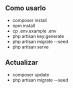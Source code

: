 <h2>Como usarlo</h2>

<ul>
    <li>composer install</li>
    <li>npm install</li>
    <li>cp .env.example .env</li>
    <li>php artisan key:generate</li>
    <li>php artisan migrate --seed</li>
    <li>php artisan serve</li>
</ul>

<h2>Actualizar</h2>
<ul>
    <li>composer update</li>
    <li>php artisan migrate --seed</li>
</ul>
